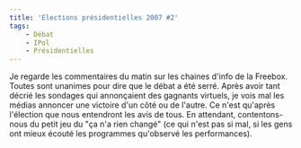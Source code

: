 ```yaml
---
title: 'Elections présidentielles 2007 #2'
tags:
    - Débat
    - IPol
    - Présidentielles
---
```


Je regarde les commentaires du matin sur les chaines d'info de la Freebox. Toutes sont unanimes pour dire que le débat a été serré. Après avoir tant décrié les sondages qui annonçaient des gagnants virtuels, je vois mal les médias annoncer une victoire d'un côté ou de l'autre. Ce n'est qu'après l'élection que nous entendront les avis de tous. En attendant, contentons-nous du petit jeu du "ça n'a rien changé" (ce qui n'est pas si mal, si les gens ont mieux écouté les programmes qu'observé les performances).
